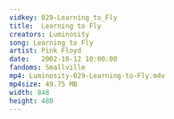 ```yaml
---
vidkey: 029-Learning_to_Fly
title:  Learning to Fly
creators: Luminosity
song: Learning to Fly
artist: Pink Floyd
date:   2002-10-12 10:00:00
fandoms: Smallville
mp4: Luminosity-029-Learning-to-Fly.m4v
mp4size: 49.75 MB
width: 848
height: 480
---
```



  